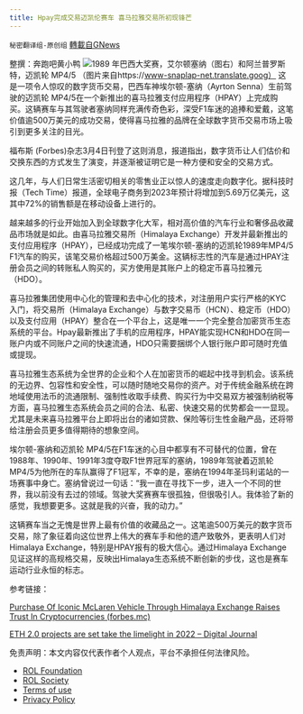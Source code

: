 ```yaml
---
title: Hpay完成交易迈凯伦赛车 喜马拉雅交易所初现锋芒
---
```

`秘密翻译组-原创组` [轉載自GNews](https://gnews.org/zh-hans/2114422/)

整撰：奔跑吧黄小鸭
![](https://assets.gnews.org/wp-content/uploads/2022/03/图片2-4.jpg)1989 年巴西大奖赛，艾尔顿塞纳（图右）和阿兰普罗斯特，迈凯轮 MP4/5 （图片来自https://www-snaplap-net.translate.goog）
这是一项令人惊叹的数字货币交易，巴西车神埃尔顿-塞纳（Ayrton Senna）生前驾驶的迈凯轮 MP4/5在一个新推出的喜马拉雅支付应用程序（HPAY）上完成购买。这辆赛车与其驾驶者塞纳同样充满传奇色彩，深受F1车迷的追捧和爱戴，这笔价值逾500万美元的成功交易，使得喜马拉雅的品牌在全球数字货币交易市场上吸引到更多关注的目光。

福布斯 (Forbes)杂志3月4日刊登了这则消息，报道指出，数字货币让人们估价和交换东西的方式发生了演变，并逐渐被证明它是一种方便和安全的交易方式。

这几年，与人们日常生活密切相关的零售业正以惊人的速度走向数字化。据科技时报（Tech Time）报道，全球电子商务到2023年预计将增加到5.69万亿美元，这其中72%的销售额是在移动设备上进行的。

越来越多的行业开始加入到全球数字化大军，相对高价值的汽车行业和奢侈品收藏品市场就是如此。由喜马拉雅交易所（Himalaya Exchange）开发并最新推出的支付应用程序（HPAY），已经成功完成了一笔埃尔顿-塞纳的迈凯轮1989年MP4/5 F1汽车的购买，该笔交易价格超过500万美金。这辆标志性的汽车是通过HPAY注册会员之间的转账私人购买的，买方使用是其账户上的稳定币喜马拉雅元（HDO）。

喜马拉雅集团使用中心化的管理和去中心化的技术，对注册用户实行严格的KYC入门，将交易所（Himalaya Exchange）与数字交易币（HCN）、稳定币（HDO）以及支付应用（HPAY）整合在一个平台上，这是唯一一个完全整合加密货币生态系统的平台。Hpay最新推出了手机的应用程序，HPAY能实现HCN和HDO在同一账户内或不同账户之间的快速流通，HDO只需要捆绑个人银行账户即可随时充值或提现。

喜马拉雅生态系统为全世界的企业和个人在加密货币的崛起中找寻到机会。该系统的无边界、包容性和安全性，可以随时随地交易你的资产。对于传统金融系统在跨地域使用法币的流通限制、强制性收取手续费、购买行为中交易双方被强制纳税等方面，喜马拉雅生态系统会员之间的合法、私密、快速交易的优势都会一一显现。尤其是未来喜马拉雅平台上即将出台的诸如贷款、保险等衍生性金融产品，还将带给注册会员更多值得期待的想象空间。

埃尔顿-塞纳和迈凯轮 MP4/5在F1车迷的心目中都享有不可替代的位置，曾在1988年、1990年、1991年3度夺取F1世界冠军的塞纳，1989年驾驶着迈凯轮 MP4/5为他所在的车队赢得了F1冠军，不幸的是，塞纳在1994年圣玛利诺站的一场赛事中身亡。塞纳曾说过一句话：“我一直在寻找下一步，进入一个不同的世界，我以前没有去过的领域。驾驶大奖赛赛车很孤独，但很吸引人。我体验了新的感觉，我想要更多。这就是我的兴奋，我的动力。”

这辆赛车当之无愧是世界上最有价值的收藏品之一。这笔逾500万美元的数字货币交易，除了象征着向这位世界上伟大的赛车手和他的遗产致敬外，更表明人们对Himalaya Exchange，特别是HPAY报有的极大信心。通过Himalaya Exchange见证这样的高规格交易，反映出Himalaya生态系统不断创新的步伐，这也是赛车运动行业永恒的标志。

参考链接：

[Purchase Of Iconic McLaren Vehicle Through Himalaya Exchange Raises Trust In Cryptocurrencies (forbes.mc)](https://forbes.mc/article/purchase-of-iconic-mclaren-vehicle-through-himalaya-exchange-raises-trust-in)

[ETH 2.0 projects are set take the limelight in 2022 – Digital Journal](https://www.digitaljournal.com/business/eth-2-0-projects-are-set-take-the-limelight-in-2022/article)

 

免责声明：本文内容仅代表作者个人观点，平台不承担任何法律风险。

- [ROL Foundation](https://rolfoundation.org/)
- [ROL Society](https://rolsociety.org/)
- [Terms of use](https://gnews.org/terms-of-use-3/)
- [Privacy Policy](https://gnews.org/privacy-policy/)
